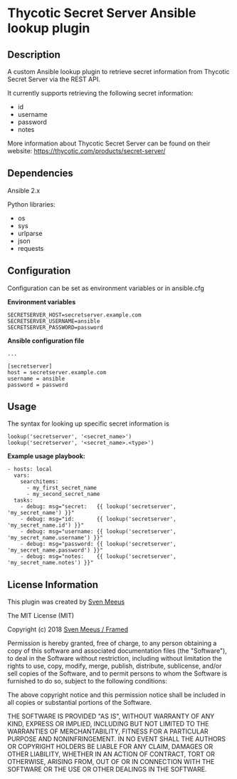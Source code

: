 Thycotic Secret Server Ansible lookup plugin
============================================

Description
-----------

A custom Ansible lookup plugin to retrieve secret information from Thycotic Secret Server via the REST API.

It currently supports retrieving the following secret information:
- id
- username
- password
- notes

More information about Thycotic Secret Server can be found on their website: https://thycotic.com/products/secret-server/

Dependencies
------------

Ansible 2.x

Python libraries:
- os
- sys
- urlparse
- json
- requests

Configuration
-------------
Configuration can be set as environment variables or in ansible.cfg

**Environment variables**
```
SECRETSERVER_HOST=secretserver.example.com
SECRETSERVER_USERNAME=ansible
SECRETSERVER_PASSWORD=password
```

**Ansible configuration file**
```
...

[secretserver]
host = secretserver.example.com
username = ansible
password = password

```


Usage
-----

The syntax for looking up specific secret information is

```
lookup('secretserver', '<secret_name>')
lookup('secretserver', '<secret_name>.<type>')
```

**Example usage playbook:**

```
- hosts: local
  vars:
    searchitems:
      - my_first_secret_name
      - my_second_secret_name
  tasks:
    - debug: msg="secret:   {{ lookup('secretserver', 'my_secret_name') }}"
    - debug: msg="id:       {{ lookup('secretserver', 'my_secret_name.id') }}"
    - debug: msg="username: {{ lookup('secretserver', 'my_secret_name.username') }}"
    - debug: msg="password: {{ lookup('secretserver', 'my_secret_name.password') }}"
    - debug: msg="notes:    {{ lookup('secretserver', 'my_secret_name.notes') }}"
```

License Information
-------------------

This plugin was created by [Sven Meeus](https://framed.be/)

The MIT License (MIT)

Copyright (c) 2018 [Sven Meeus / Framed](https://framed.be/)

Permission is hereby granted, free of charge, to any person obtaining a copy
of this software and associated documentation files (the "Software"), to deal
in the Software without restriction, including without limitation the rights
to use, copy, modify, merge, publish, distribute, sublicense, and/or sell
copies of the Software, and to permit persons to whom the Software is
furnished to do so, subject to the following conditions:

The above copyright notice and this permission notice shall be included in all
copies or substantial portions of the Software.

THE SOFTWARE IS PROVIDED "AS IS", WITHOUT WARRANTY OF ANY KIND, EXPRESS OR
IMPLIED, INCLUDING BUT NOT LIMITED TO THE WARRANTIES OF MERCHANTABILITY,
FITNESS FOR A PARTICULAR PURPOSE AND NONINFRINGEMENT. IN NO EVENT SHALL THE
AUTHORS OR COPYRIGHT HOLDERS BE LIABLE FOR ANY CLAIM, DAMAGES OR OTHER
LIABILITY, WHETHER IN AN ACTION OF CONTRACT, TORT OR OTHERWISE, ARISING FROM,
OUT OF OR IN CONNECTION WITH THE SOFTWARE OR THE USE OR OTHER DEALINGS IN THE
SOFTWARE.
